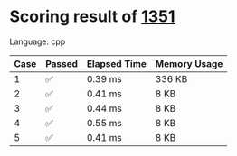 # Scoring result of [1351](https://www.acmicpc.net/problem/1351)

Language: cpp

| Case | Passed | Elapsed Time | Memory Usage |
| - | - | - | - |
| 1 | ✅ | 0.39 ms | 336 KB |
| 2 | ✅ | 0.41 ms | 8 KB |
| 3 | ✅ | 0.44 ms | 8 KB |
| 4 | ✅ | 0.55 ms | 8 KB |
| 5 | ✅ | 0.41 ms | 8 KB |
